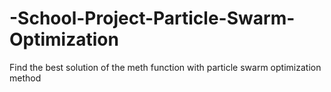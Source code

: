 # -School-Project-Particle-Swarm-Optimization
Find the best solution of the meth function with particle swarm optimization method
